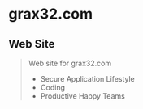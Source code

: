 # grax32.com
## Web Site

> Web site for grax32.com 
> * Secure Application Lifestyle
> * Coding
> * Productive Happy Teams
